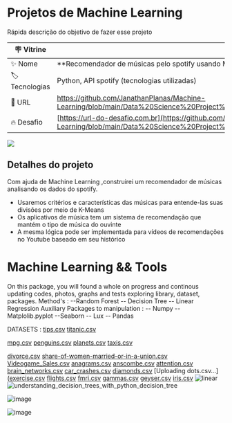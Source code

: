 # Projetos de Machine Learning

Rápida descrição do objetivo de fazer esse projeto

| :placard: Vitrine |     |
| -------------  | --- |
| :sparkles: Nome        | **Recomendador de músicas pelo spotify usando Machine Learning | K-means**
| :label: Tecnologias | Python, API spotify (tecnologias utilizadas)
| :rocket: URL         | https://github.com/JanathanPlanas/Machine-Learning/blob/main/Data%20Science%20Project%20End%20to%20End/2%C2%BA%20Checkpoint%20_%20ML/Recomendador_de_musicas.ipynb
| :fire: Desafio     | [https://url-do-desafio.com.br](https://github.com/JanathanPlanas/Machine-Learning/blob/main/Data%20Science%20Project%20End%20to%20End/2%C2%BA%20Checkpoint%20_%20ML/Recomendador_de_musicas.ipynb)

<!-- Inserir imagem com a #vitrinedev ao final do link -->
![](![image](https://user-images.githubusercontent.com/59850939/201445091-20fcf664-b587-455a-adcc-bb982f5edc2e.png))

## Detalhes do projeto
Com ajuda de Machine Learning ,construirei um recomendador de músicas analisando os dados do spotify.

* Usaremos critérios e características das músicas para entende-las suas divisões por meio de K-Means
* Os aplicativos de música tem um sistema de recomendação que mantém o tipo de música do ouvinte
* A mesma lógica pode ser implementada para vídeos de recomendações no Youtube baseado em seu histórico






# Machine Learning && Tools
On this package, you will found a whole on progress and continous updating codes, photos, graphs and tests exploring library, dataset, packages.
Method's : 
--Random Forest 
-- Decision Tree 
-- Linear Regression
Auxiliary Packages to manipulation : 
-- Numpy 
-- Matplolib.pyplot 
--Seaborn
-- Lux
-- Pandas 

DATASETS :
[tips.csv](https://github.com/JanathanPlanas/Machine-Learning/files/8164242/tips.csv)
[titanic.csv](https://github.com/JanathanPlanas/Machine-Learning/files/8164243/titanic.csv)

[mpg.csv](https://github.com/JanathanPlanas/Machine-Learning/files/8164238/mpg.csv)
[penguins.csv](https://github.com/JanathanPlanas/Machine-Learning/files/8164239/penguins.csv)
[planets.csv](https://github.com/JanathanPlanas/Machine-Learning/files/8164240/planets.csv)
[taxis.csv](https://github.com/JanathanPlanas/Machine-Learning/files/8164241/taxis.csv)


[divorce.csv](https://github.com/JanathanPlanas/Machine-Learning/files/8164216/divorce.csv)
[share-of-women-married-or-in-a-union.csv](https://github.com/JanathanPlanas/Machine-Learning/files/8164217/share-of-women-married-or-in-a-union.csv)
[Videogame_Sales.csv](https://github.com/JanathanPlanas/Machine-Learning/files/8164218/Videogame_Sales.csv)
[anagrams.csv](https://github.com/JanathanPlanas/Machine-Learning/files/8164224/anagrams.csv)
[anscombe.csv](https://github.com/JanathanPlanas/Machine-Learning/files/8164225/anscombe.csv)
[attention.csv](https://github.com/JanathanPlanas/Machine-Learning/files/8164226/attention.csv)
[brain_networks.csv](https://github.com/JanathanPlanas/Machine-Learning/files/8164227/brain_networks.csv)
[car_crashes.csv](https://github.com/JanathanPlanas/Machine-Learning/files/8164228/car_crashes.csv)
[diamonds.csv](https://github.com/JanathanPlanas/Machine-Learning/files/8164229/diamonds.csv)
[Uploading dots.csv…]([exercise.csv](https://github.com/JanathanPlanas/Machine-Learning/files/8164232/exercise.csv)
[flights.csv](https://github.com/JanathanPlanas/Machine-Learning/files/8164233/flights.csv)
[fmri.csv](https://github.com/JanathanPlanas/Machine-Learning/files/8164234/fmri.csv)
[gammas.csv](https://github.com/JanathanPlanas/Machine-Learning/files/8164235/gammas.csv)
[geyser.csv](https://github.com/JanathanPlanas/Machine-Learning/files/8164236/geyser.csv)
[iris.csv](https://github.com/JanathanPlanas/Machine-Learning/files/8164237/iris.csv)
![linear](https://user-images.githubusercontent.com/59850939/156234557-b65c806f-f9db-4778-96b1-58f3b55adef7.jpeg)
![understanding_decision_trees_with_python_decision_tree](https://user-images.githubusercontent.com/59850939/156234731-78875fb7-1410-496b-991e-a49569737173.png)

![image](https://user-images.githubusercontent.com/59850939/183513850-4f5c36af-3754-498b-a864-342d74ac01f4.png)

![image](https://user-images.githubusercontent.com/59850939/185729809-1ff559de-3612-42cc-9f90-a68e9d9969f0.png)

